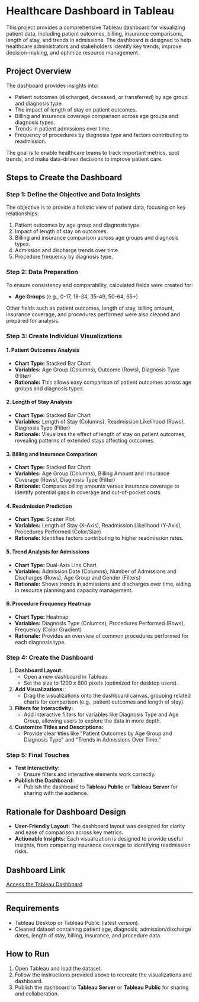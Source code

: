 # Healthcare Dashboard in Tableau

This project provides a comprehensive Tableau dashboard for visualizing patient data, including patient outcomes, billing, insurance comparisons, length of stay, and trends in admissions. The dashboard is designed to help healthcare administrators and stakeholders identify key trends, improve decision-making, and optimize resource management.

## Project Overview

The dashboard provides insights into:
- Patient outcomes (discharged, deceased, or transferred) by age group and diagnosis type.
- The impact of length of stay on patient outcomes.
- Billing and insurance coverage comparison across age groups and diagnosis types.
- Trends in patient admissions over time.
- Frequency of procedures by diagnosis type and factors contributing to readmission.

The goal is to enable healthcare teams to track important metrics, spot trends, and make data-driven decisions to improve patient care.

## Steps to Create the Dashboard

### Step 1: Define the Objective and Data Insights
The objective is to provide a holistic view of patient data, focusing on key relationships:
1. Patient outcomes by age group and diagnosis type.
2. Impact of length of stay on outcomes.
3. Billing and insurance comparison across age groups and diagnosis types.
4. Admission and discharge trends over time.
5. Procedure frequency by diagnosis type.

### Step 2: Data Preparation
To ensure consistency and comparability, calculated fields were created for:
- **Age Groups** (e.g., 0-17, 18-34, 35-49, 50-64, 65+)
  
Other fields such as patient outcomes, length of stay, billing amount, insurance coverage, and procedures performed were also cleaned and prepared for analysis.

### Step 3: Create Individual Visualizations

#### 1. Patient Outcomes Analysis
- **Chart Type:** Stacked Bar Chart
- **Variables:** Age Group (Columns), Outcome (Rows), Diagnosis Type (Filter)
- **Rationale:** This allows easy comparison of patient outcomes across age groups and diagnosis types.

#### 2. Length of Stay Analysis
- **Chart Type:** Stacked Bar Chart
- **Variables:** Length of Stay (Columns), Readmission Likelihood (Rows), Diagnosis Type (Filter)
- **Rationale:** Visualizes the effect of length of stay on patient outcomes, revealing patterns of extended stays affecting outcomes.

#### 3. Billing and Insurance Comparison
- **Chart Type:** Stacked Bar Chart
- **Variables:** Age Group (Columns), Billing Amount and Insurance Coverage (Rows), Diagnosis Type (Filter)
- **Rationale:** Compares billing amounts versus insurance coverage to identify potential gaps in coverage and out-of-pocket costs.

#### 4. Readmission Prediction
- **Chart Type:** Scatter Plot
- **Variables:** Length of Stay (X-Axis), Readmission Likelihood (Y-Axis), Procedures Performed (Color/Size)
- **Rationale:** Identifies factors contributing to higher readmission rates.

#### 5. Trend Analysis for Admissions
- **Chart Type:** Dual-Axis Line Chart
- **Variables:** Admission Date (Columns), Number of Admissions and Discharges (Rows), Age Group and Gender (Filters)
- **Rationale:** Shows trends in admissions and discharges over time, aiding in resource planning and capacity management.

#### 6. Procedure Frequency Heatmap
- **Chart Type:** Heatmap
- **Variables:** Diagnosis Type (Columns), Procedures Performed (Rows), Frequency (Color Gradient)
- **Rationale:** Provides an overview of common procedures performed for each diagnosis type.

### Step 4: Create the Dashboard
1. **Dashboard Layout:** 
   - Open a new dashboard in Tableau.
   - Set the size to 1200 x 800 pixels (optimized for desktop users).
2. **Add Visualizations:** 
   - Drag the visualizations onto the dashboard canvas, grouping related charts for comparison (e.g., patient outcomes and length of stay).
3. **Filters for Interactivity:** 
   - Add interactive filters for variables like Diagnosis Type and Age Group, allowing users to explore the data in more depth.
4. **Customize Titles and Descriptions:** 
   - Provide clear titles like "Patient Outcomes by Age Group and Diagnosis Type" and "Trends in Admissions Over Time."

### Step 5: Final Touches
- **Test Interactivity:** 
   - Ensure filters and interactive elements work correctly. 
- **Publish the Dashboard:** 
   - Publish the dashboard to **Tableau Public** or **Tableau Server** for sharing with the audience.

## Rationale for Dashboard Design
- **User-Friendly Layout:** The dashboard layout was designed for clarity and ease of comparison across key metrics.
- **Actionable Insights:** Each visualization is designed to provide useful insights, from comparing insurance coverage to identifying readmission risks.

## Dashboard Link
[Access the Tableau Dashboard](https://public.tableau.com/views/Healthcare_17261480238050/Dashboard1?:language=en-US&:sid=&:redirect=auth&:display_count=n&:origin=viz_share_link)

---

## Requirements
- Tableau Desktop or Tableau Public (latest version).
- Cleaned dataset containing patient age, diagnosis, admission/discharge dates, length of stay, billing, insurance, and procedure data.

## How to Run
1. Open Tableau and load the dataset.
2. Follow the instructions provided above to recreate the visualizations and dashboard.
3. Publish the dashboard to **Tableau Server** or **Tableau Public** for sharing and collaboration.


